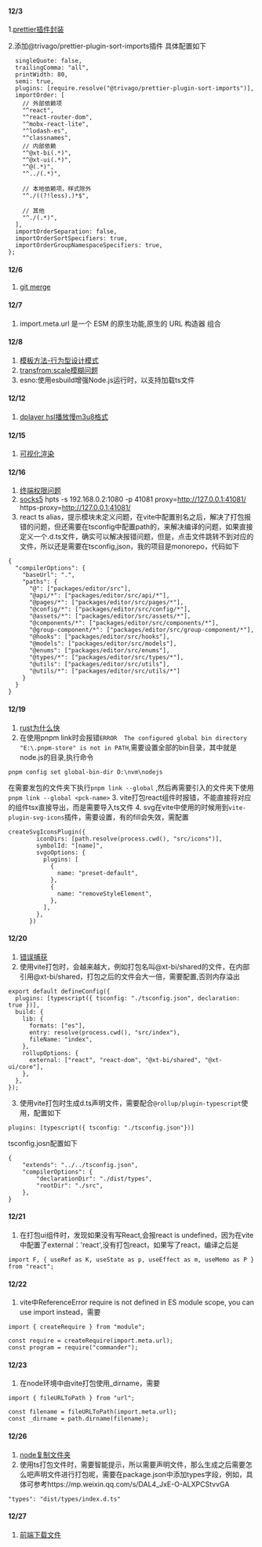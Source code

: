 
#### 12/3
1.[prettier插件封装](https://mp.weixin.qq.com/s/w1ms6ltvPTU5Hes6o7AJYQ)

2.添加@trivago/prettier-plugin-sort-imports插件
具体配置如下
``` module.exports = {
  singleQuote: false,
  trailingComma: "all",
  printWidth: 80,
  semi: true,
  plugins: [require.resolve("@trivago/prettier-plugin-sort-imports")],
  importOrder: [
    // 外部依赖项
    "^react",
    "^react-router-dom",
    "^mobx-react-lite",
    "^lodash-es",
    "^classnames",
    // 内部依赖
    "^@xt-bi(.*)",
    "^@xt-ui(.*)",
    "^@(.*)",
    "^../(.*)",

    // 本地依赖项，样式除外
    "^./((?!less).)*$",

    // 其他
    "^./(.*)",
  ],
  importOrderSeparation: false,
  importOrderSortSpecifiers: true,
  importOrderGroupNamespaceSpecifiers: true,
};

```


#### 12/6
1. [git merge](https://blog.csdn.net/tilblackout/article/details/124557422)

#### 12/7
1. import.meta.url 是一个 ESM 的原生功能,原生的 URL 构造器 组合

#### 12/8
1. [模板方法-行为型设计模式](https://mp.weixin.qq.com/s/drdCbKZx7e01vlqCcERddQ)
3. [transfrom:scale模糊问题](https://cloud.tencent.com/developer/article/1954236)
2. esno:使用esbuild增强Node.js运行时，以支持加载ts文件

#### 12/12
1. [dplayer hsl播放慢m3u8格式](https://blog.csdn.net/ghfuidy/article/details/121480349)

#### 12/15
1. [可视化渲染](https://mp.weixin.qq.com/s/yqYey76qLGYPfDtpGkVFfA)

#### 12/16
1. [终端权限问题](https://blog.csdn.net/qq_34488939/article/details/121146658)
2. [socks5](https://zhuanlan.zhihu.com/p/337940332)
    hpts -s 192.168.0.2:1080 -p 41081
    proxy=http://127.0.0.1:41081/
    https-proxy=http://127.0.0.1:41081/
3. react ts alias，提示模块未定义问题，在vite中配置别名之后，解决了打包报错的问题，但还需要在tsconfig中配置path的，来解决编译的问题，如果直接定义一个.d.ts文件，确实可以解决报错问题，但是，点击文件跳转不到对应的文件，所以还是需要在tsconfig,json，我的项目是monorepo，代码如下
```
{
  "compilerOptions": {
    "baseUrl": ".",
    "paths": {
      "@": ["packages/editor/src"],
      "@api/*": ["packages/editor/src/api/*"],
      "@pages/*": ["packages/editor/src/pages/*"],
      "@config/*": ["packages/editor/src/config/*"],
      "@assets/*": ["packages/editor/src/assets/*"],
      "@components/*": ["packages/editor/src/components/*"],
      "@group-component/*": ["packages/editor/src/group-component/*"],
      "@hooks": ["packages/editor/src/hooks"],
      "@models": ["packages/editor/src/models"],
      "@enums": ["packages/editor/src/enums"],
      "@types/*": ["packages/editor/src/types/*"],
      "@utils": ["packages/editor/src/utils"],
      "@utils/*": ["packages/editor/src/utils/*"]
    }
  }
}

```

#### 12/19
1. [rust为什么快](https://www.zhihu.com/question/393796866/answer/1222452176)
2. 在使用pnpm link时会报错`ERROR  The configured global bin directory "E:\.pnpm-store" is not in PATH`,需要设置全部的bin目录，其中就是node.js的目录,执行命令
```
pnpm config set global-bin-dir D:\nvm\nodejs
```
在需要发包的文件夹下执行`pnpm link --global` ,然后再需要引入的文件夹下使用`pnpm link --global <pck-name>`
3. vite打包react组件时报错，不能直接将对应的组件tsx直接导出，而是需要导入ts文件
4. svg在vite中使用的时候用到`vite-plugin-svg-icons`插件，需要设置，有的fill会失效，需配置
```
createSvgIconsPlugin({
        iconDirs: [path.resolve(process.cwd(), "src/icons")],
        symbolId: "[name]",
        svgoOptions: {
          plugins: [
            {
              name: "preset-default",
            },
            {
              name: "removeStyleElement",
            },
          ],
        },
      })
```

#### 12/20
1. [错误捕获](https://ltaoo.work/p/5/#more)
2. 使用vite打包时，会越来越大，例如打包名叫@xt-bi/shared的文件，在内部引用@xt-bi/shared，打包之后的文件会大一倍，需要配置,否则内存溢出
```
export default defineConfig({
  plugins: [typescript({ tsconfig: "./tsconfig.json", declaration: true })],
  build: {
    lib: {
      formats: ["es"],
      entry: resolve(process.cwd(), "src/index"),
      fileName: "index",
    },
    rollupOptions: {
      external: ["react", "react-dom", "@xt-bi/shared", "@xt-ui/core"],
    },
  },
});
```
3. 使用vite打包时生成d.ts声明文件，需要配合`@rollup/plugin-typescript`使用，配置如下
```
plugins: [typescript({ tsconfig: "./tsconfig.json"})]
```
tsconfig.josn配置如下
```
{
    "extends": "../../tsconfig.json",
    "compilerOptions": {
        "declarationDir": "./dist/types",
        "rootDir": "./src",
    },
}
```

#### 12/21
1. 在打包ui组件时，发现如果没有写React,会报react is undefined，因为在vite中配置了external：'react',没有打包react，如果写了react，编译之后是
```
import F, { useRef as K, useState as p, useEffect as m, useMemo as P } from "react";
```

#### 12/22
1. vite中ReferenceError require is not defined in ES module scope, you can use import instead，需要
```
import { createRequire } from "module";

const require = createRequire(import.meta.url);
const program = require("commander");
```

#### 12/23
1. 在node环境中由vite打包使用_dirname，需要
```
import { fileURLToPath } from "url";

const filename = fileURLToPath(import.meta.url);
const _dirname = path.dirname(filename);
```

#### 12/26
1. [node复制文件夹](https://blog.csdn.net/JSPSEO/article/details/125092435)
2. 使用ts打包文件时，需要智能提示，所以需要声明文件，那么生成之后需要怎么吧声明文件进行打包呢，需要在package.json中添加types字段，例如，具体可参考https://mp.weixin.qq.com/s/DAL4_JxE-O-ALXPCStvvGA
```
"types": "dist/types/index.d.ts"
```

#### 12/27
1. [前端下载文件](https://mp.weixin.qq.com/s/3nCEeiFD9PVBheT_Wik6wQ)